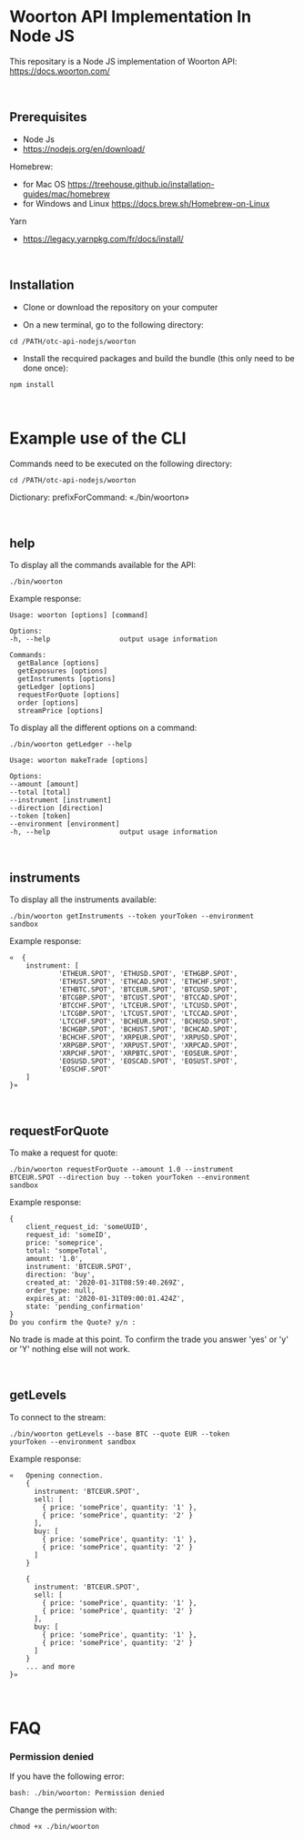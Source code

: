 # Woorton API Implementation In Node JS

This repositary is a Node JS implementation of Woorton API: https://docs.woorton.com/

<br>

## Prerequisites
- Node Js
- https://nodejs.org/en/download/

Homebrew: 
- for Mac OS https://treehouse.github.io/installation-guides/mac/homebrew
- for Windows and Linux https://docs.brew.sh/Homebrew-on-Linux

Yarn
- https://legacy.yarnpkg.com/fr/docs/install/

<br>

## Installation
- Clone or download the repository on your computer 

- On a new terminal, go to the following directory:

<code>cd /PATH/otc-api-nodejs/woorton</code>

 - Install the recquired packages and build the bundle (this only need to be done once):

<code>npm install</code>

<br>

# Example use of the CLI
Commands need to be executed on the following directory:

<code>cd /PATH/otc-api-nodejs/woorton</code>

Dictionary:
	prefixForCommand:  «./bin/woorton» 

<br>

## help
To display all the commands available for the API:

<code>./bin/woorton</code>

Example response: 

	Usage: woorton [options] [command]

	Options:
	-h, --help                 output usage information

	Commands:
	  getBalance [options]
	  getExposures [options]
	  getInstruments [options]
	  getLedger [options]
	  requestForQuote [options]
	  order [options]
	  streamPrice [options]

To display all the different options on a command:

<code>./bin/woorton getLedger --help</code>

	Usage: woorton makeTrade [options]

	Options:
	--amount [amount]          
	--total [total]            
	--instrument [instrument]  
	--direction [direction]
	--token [token]
	--environment [environment]
	-h, --help                 output usage information

<br>

## instruments
To display all the instruments available:

<code>./bin/woorton getInstruments --token yourToken --environment sandbox</code>

Example response: 

	«  {
		instrument: [
				'ETHEUR.SPOT', 'ETHUSD.SPOT', 'ETHGBP.SPOT',
				'ETHUST.SPOT', 'ETHCAD.SPOT', 'ETHCHF.SPOT',
				'ETHBTC.SPOT', 'BTCEUR.SPOT', 'BTCUSD.SPOT',
				'BTCGBP.SPOT', 'BTCUST.SPOT', 'BTCCAD.SPOT',
				'BTCCHF.SPOT', 'LTCEUR.SPOT', 'LTCUSD.SPOT',
				'LTCGBP.SPOT', 'LTCUST.SPOT', 'LTCCAD.SPOT',
				'LTCCHF.SPOT', 'BCHEUR.SPOT', 'BCHUSD.SPOT',
				'BCHGBP.SPOT', 'BCHUST.SPOT', 'BCHCAD.SPOT',
				'BCHCHF.SPOT', 'XRPEUR.SPOT', 'XRPUSD.SPOT',
				'XRPGBP.SPOT', 'XRPUST.SPOT', 'XRPCAD.SPOT',
				'XRPCHF.SPOT', 'XRPBTC.SPOT', 'EOSEUR.SPOT',
				'EOSUSD.SPOT', 'EOSCAD.SPOT', 'EOSUST.SPOT',
				'EOSCHF.SPOT'
		]
	}»

<br>

## requestForQuote
To make a request for quote:

<code>./bin/woorton requestForQuote --amount 1.0 --instrument BTCEUR.SPOT --direction buy --token yourToken --environment sandbox</code>

Example response: 

	{
		client_request_id: 'someUUID',
		request_id: 'someID',
		price: 'someprice',
		total: 'sompeTotal',
		amount: '1.0',
		instrument: 'BTCEUR.SPOT',
		direction: 'buy',
		created_at: '2020-01-31T08:59:40.269Z',
		order_type: null,
		expires_at: '2020-01-31T09:00:01.424Z',
		state: 'pending_confirmation'
	}
	Do you confirm the Quote? y/n :

No trade is made at this point. To confirm the trade you answer 'yes' or 'y' or 'Y' nothing else will not work.

<br>

## getLevels
To connect to the stream:

<code>./bin/woorton getLevels --base BTC --quote EUR --token yourToken --environment sandbox</code>

Example response: 

	«  	Opening connection.
		{
		  instrument: 'BTCEUR.SPOT',
		  sell: [
		    { price: 'somePrice', quantity: '1' },
		    { price: 'somePrice', quantity: '2' }
		  ],
		  buy: [
		    { price: 'somePrice', quantity: '1' },
		    { price: 'somePrice', quantity: '2' }
		  ]
		}

		{
		  instrument: 'BTCEUR.SPOT',
		  sell: [
		    { price: 'somePrice', quantity: '1' },
		    { price: 'somePrice', quantity: '2' }
		  ],
		  buy: [
		    { price: 'somePrice', quantity: '1' },
		    { price: 'somePrice', quantity: '2' }
		  ]
		}
		... and more
	}»

<br>

# FAQ

### Permission denied
If you have the following error:

	bash: ./bin/woorton: Permission denied

Change the permission with:

<code>chmod +x ./bin/woorton</code>

